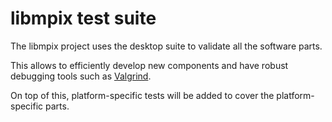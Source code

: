 libmpix test suite
==================

The libmpix project uses the desktop suite to validate all the software parts.

This allows to efficiently develop new components and have robust debugging tools such as
[Valgrind](https://valgrind.org/).

On top of this, platform-specific tests will be added to cover the platform-specific parts.
